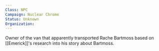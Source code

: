 ```yaml
---
Class: NPC
Campaign: Nuclear Chrome
Status: Unknown
Organization:
---
```

Owner of the van that apparently transported Rache Bartmoss based on [[Emerick]]'s research into his story about Bartmoss. 